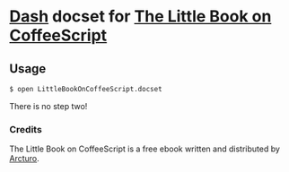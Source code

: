 # [Dash](http://kapeli.com/dash) docset for [The Little Book on CoffeeScript](http://arcturo.github.io/library/coffeescript/)

## Usage

```bash
$ open LittleBookOnCoffeeScript.docset
```

There is no step two!

### Credits

The Little Book on CoffeeScript is a free ebook written and distributed by [Arcturo](https://github.com/arcturo/library).
